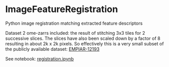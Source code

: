 # ImageFeatureRegistration
Python image registration matching extracted feature descriptors

Dataset 2 ome-zarrs included: the result of stitching 3x3 tiles for 2 successive slices. The slices have also been scaled down by a factor of 8 resulting in about 2k x 2k pixels. So effectively this is a very small subset of the publicly available dataset: [EMPIAR-12193](https://www.ebi.ac.uk/empiar/EMPIAR-12193/)

See notebook: [registration.ipynb](registration.ipynb)
